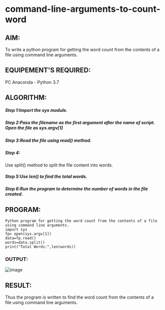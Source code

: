 # command-line-arguments-to-count-word
## AIM:
To write a python program for getting the word count from the contents of a file using command line arguments.
## EQUIPEMENT'S REQUIRED: 
PC
Anaconda - Python 3.7
## ALGORITHM: 
##### Step 1:Import the sys module.

##### Step 2:Pass the filename as the first argument after the name of script. Open the file as sys.argv[1]

##### Step 3:Read the file using read() method.

##### Step 4:
Use split() method to split the file content into words.

##### Step 5:Use len() to find the total words.

##### Step 6:Run the program to determine the number of words in the file created.
## PROGRAM:
```
Python program for getting the word count from the contents of a file using command line arguments.
import sys
fp= open(sys.argv[1])
data=fp.read()
words=data.split()
print("Total Words:",len(words))
```
### OUTPUT:

![image](https://user-images.githubusercontent.com/119393424/215859744-b9533e08-176e-420d-a096-c06ec91340f4.png)


## RESULT:
Thus the program is written to find the word count from the contents of a file using command line arguments.
